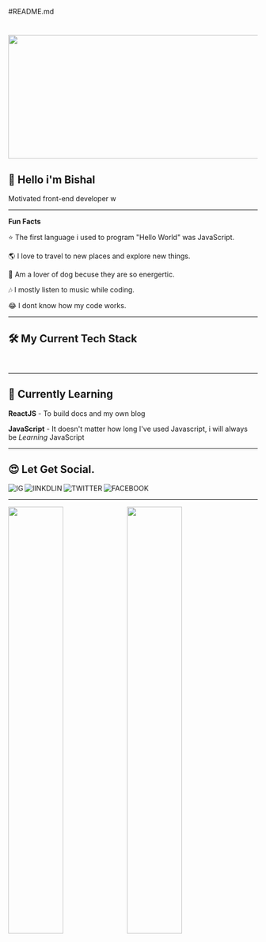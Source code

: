 #README.md

# <img width="150%" height="250vh" src="" />
## 👋 Hello i'm Bishal

Motivated front-end developer w

---

**Fun Facts**

⭐ The first language i used to program "Hello World" was JavaScript.

🌎 I love to travel to new places and explore new things.

🐶 Am a lover of dog becuse they are so energertic.

🎶 I mostly listen to music while coding.

😂 I dont know how my code works.

---

## 🛠️ My Current Tech Stack
<img align="left" src="" />

<img align="left" src="" /> <br>

---


## 📙 Currently Learning
**ReactJS** - To build docs and my own blog

**JavaScript** - It doesn't matter how long I've used Javascript, i will always be *Learning* JavaScript

---

## 😍 Let Get Social.

<a href="" >
  <img align="left" src="" alt="IG" />
</a>
<a href="/" >
  <img align="left" src="" alt="lINKDLIN" />
</a>
<a href="" >
  <img align="left" src="" alt="TWITTER" />
</a>
<a href="" >
  <img align="left" src="" alt="FACEBOOK" />
</a> 

<br>

---

<img align="left" width="47%" src="" />
<img align="left" width="47%" src="" />






